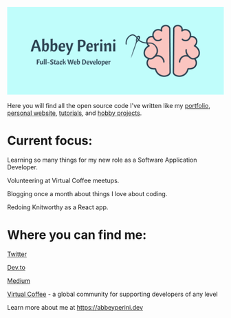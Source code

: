 ![Logo Banner](logobanner.png)

Here you will find all the open source code I've written like my [portfolio](https://github.com/abbeyperini/Portfolio2.0), [personal website](https://github.com/abbeyperini/abbeyperini.github.io), [tutorials](https://github.com/abbeyperini/ReactReload), and [hobby projects](https://github.com/abbeyperini/Knitworthy).

# Current focus:
Learning so many things for my new role as a Software Application Developer.

Volunteering at Virtual Coffee meetups.

Blogging once a month about things I love about coding.

Redoing Knitworthy as a React app.

# Where you can find me:
[Twitter](https://twitter.com/AbbeyPerini)

[Dev.to](https://dev.to/abbeyperini)

[Medium](https://medium.com/@abbeyperini)

[Virtual Coffee](https://virtualcoffee.io/) - a global community for supporting developers of any level

Learn more about me at https://abbeyperini.dev
